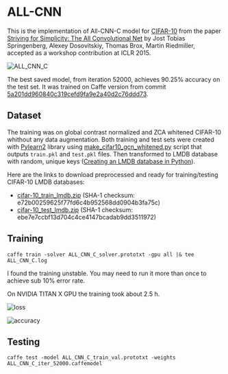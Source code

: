 # ALL-CNN

This is the implementation of All-CNN-C model for [CIFAR-10](https://www.cs.toronto.edu/~kriz/cifar.html) from the paper [Striving for Simplicity: The All Convolutional Net](https://arxiv.org/abs/1412.6806) by Jost Tobias Springenberg, Alexey Dosovitskiy, Thomas Brox, Martin Riedmiller, accepted as a workshop contribution at ICLR 2015.

![ALL_CNN_C](ALL_CNN_C.png)

The best saved model, from iteration 52000, achieves 90.25% accuracy on the test set.
It was trained on Caffe version from commit [5a201dd960840c319cefd9fa9e2a40d2c76ddd73](https://github.com/BVLC/caffe/tree/57a5bbde4ede19c545c5932334782e3a755b2265).

## Dataset

The training was on global contrast normalized and ZCA whitened CIFAR-10 whithout any data augmentation.
Both training and test sets were created with [Pylearn2](https://github.com/lisa-lab/pylearn2) library using [make\_cifar10\_gcn\_whitened.py](https://github.com/lisa-lab/pylearn2/blob/master/pylearn2/scripts/datasets/make_cifar10_gcn_whitened.py) script that outputs `train.pkl` and `test.pkl` files.
Then transformed to LMDB database with random, unique keys ([Creating an LMDB database in Python](http://deepdish.io/2015/04/28/creating-lmdb-in-python/)).

Here are the links to download preprocessed and ready for training/testing CIFAR-10 LMDB databases:

- [cifar-10\_train\_lmdb.zip](https://drive.google.com/file/d/0B0a9KYriPdN4eUxScnQwZWxRQjA/view?usp=sharing&resourcekey=0-nUKxLlzIdoyMW5qsLVrQ1Q) (SHA-1 checksum: e72b00259625f77fd6c4b952568dd0904b3fa75c)
- [cifar-10\_test\_lmdb.zip](https://drive.google.com/file/d/0B0a9KYriPdN4R29yVW50U2Nzdms/view?usp=sharing&resourcekey=0-sf_vfT6PnYTV_lGIKCHnXA) (SHA-1 checksum: ebe7e7ccbf13d704c4ce4147bcadab9dd3511972)

## Training

```
caffe train -solver ALL_CNN_C_solver.prototxt -gpu all |& tee ALL_CNN_C.log
```

I found the training unstable.
You may need to run it more than once to achieve sub 10% error rate.

On NVIDIA TITAN X GPU the training took about 2.5 h.

![loss](loss.png)

![accuracy](accuracy.png)

## Testing

```
caffe test -model ALL_CNN_C_train_val.prototxt -weights ALL_CNN_C_iter_52000.caffemodel
```


